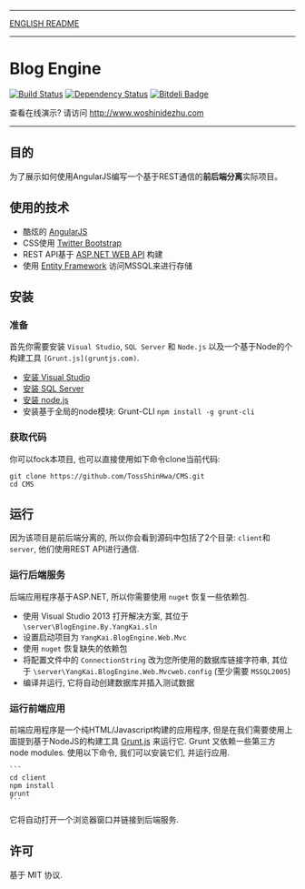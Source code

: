 ***
[ENGLISH README](https://github.com/TossShinHwa/CMS/blob/master/README.md)
***

Blog Engine
===========
[![Build Status](https://api.travis-ci.org/TossShinHwa/CMS.png)](https://api.travis-ci.org/TossShinHwa/CMS)
[![Dependency Status](https://david-dm.org/ChrisWren/grunt-nodemon.png)](https://david-dm.org/TossShinHwa/CMS)
[![Bitdeli Badge](https://d2weczhvl823v0.cloudfront.net/TossShinHwa/cms/trend.png)](https://bitdeli.com/free "Bitdeli Badge")

查看在线演示? 请访问 http://www.woshinidezhu.com
***

## 目的

为了展示如何使用AngularJS编写一个基于REST通信的**前后端分离**实际项目。

## 使用的技术

* 酷炫的 [AngularJS](http://www.angularjs.org/)
* CSS使用 [Twitter Bootstrap](http://getbootstrap.com/)
* REST API基于 [ASP.NET WEB API](http://www.asp.net/web-api/) 构建
* 使用 [Entity Framework](http://msdn.microsoft.com/en-us/data/ef.aspx) 访问MSSQL来进行存储


## 安装

### 准备

首先你需要安装 `Visual Studio`, `SQL Server` 和 `Node.js` 以及一个基于Node的个构建工具 `[Grunt.js](gruntjs.com)`.
* [安装 Visual Studio](http://www.visualstudio.com/)
* [安装 SQL Server](http://www.microsoft.com/en-us/sqlserver/default.aspx/)
* [安装 node.js](http://nodejs.org/download/)
* 安装基于全局的node模块: Grunt-CLI  ```npm install -g grunt-cli```

### 获取代码

你可以fock本项目, 也可以直接使用如下命令clone当前代码:

```
git clone https://github.com/TossShinHwa/CMS.git
cd CMS
```

## 运行

因为该项目是前后端分离的, 所以你会看到源码中包括了2个目录: `client`和`server`, 他们使用REST API进行通信.

### 运行后端服务

后端应用程序基于ASP.NET, 所以你需要使用 `nuget` 恢复一些依赖包.

* 使用 Visual Studio 2013 打开解决方案, 其位于 `\server\BlogEngine.By.YangKai.sln`
* 设置启动项目为 `YangKai.BlogEngine.Web.Mvc`
* 使用 `nuget` 恢复缺失的依赖包
* 将配置文件中的 `ConnectionString` 改为您所使用的数据库链接字符串, 其位于 `\server\YangKai.BlogEngine.Web.Mvcweb.config` (至少需要 `MSSQL2005`)
* 编译并运行, 它将自动创建数据库并插入测试数据

### 运行前端应用

前端应用程序是一个纯HTML/Javascript构建的应用程序, 但是在我们需要使用上面提到基于NodeJS的构建工具 [Grunt.js](gruntjs.com) 来运行它. Grunt 又依赖一些第三方 node modules. 使用以下命令, 我们可以安装它们, 并运行应用.

    ```
    cd client
    npm install
    grunt
    ```
    
它将自动打开一个浏览器窗口并链接到后端服务.

## 许可

基于 MIT  协议.
